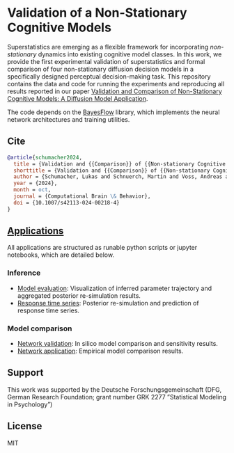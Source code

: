 # Validation of a Non-Stationary Cognitive Models

Superstatistics are emerging as a flexible framework for incorporating *non-stationary* dynamics into existing cognitive model classes.
In this work, we provide the first experimental validation of superstatistics and formal comparison of four non-stationary diffusion decision models in a specifically designed perceptual decision-making task.
This repository contains the data and code for running the experiments and reproducing all results reported in our paper [Validation and Comparison of Non-Stationary Cognitive Models: A Diffusion Model Application]([https://arxiv.org/abs/2401.08626](https://link.springer.com/article/10.1007/s42113-024-00218-4)).

The code depends on the [BayesFlow](https://github.com/stefanradev93/BayesFlow) library, which implements the neural network architectures and training utilities.

## Cite

```bibtex
@article{schumacher2024,
  title = {Validation and {{Comparison}} of {{Non-stationary Cognitive Models}}: {{A Diffusion Model Application}}},
  shorttitle = {Validation and {{Comparison}} of {{Non-stationary Cognitive Models}}},
  author = {Schumacher, Lukas and Schnuerch, Martin and Voss, Andreas and Radev, Stefan T.},
  year = {2024},
  month = oct,
  journal = {Computational Brain \& Behavior},
  doi = {10.1007/s42113-024-00218-4}
}
```

## [Applications](applications)

All applications are structured as runable python scripts or jupyter notebooks, which are detailed below.

### Inference

- [Model evaluation](applications/inference/model_evaluation.py): Visualization of inferred parameter trajectory and aggregated posterior re-simulation results.
- [Response time series](applications/inference/notebooks/response_time_series.ipynb): Posterior re-simulation and prediction of response time series.

### Model comparison

- [Network validation](applications/model_comparison/network_validation.py): In silico model comparison and sensitivity results.
- [Network application](applications/model_comparison/network_application.py): Empirical model comparison results.

## Support

This work was supported by the Deutsche Forschungsgemeinschaft (DFG, German Research Foundation; grant number GRK 2277 ”Statistical Modeling in Psychology”)

## License

MIT

